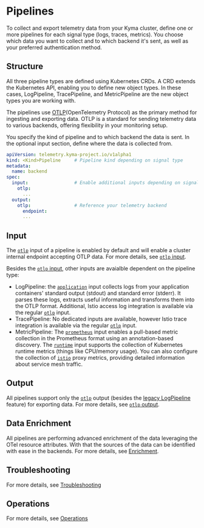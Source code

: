 
# Pipelines

To collect and export telemetry data from your Kyma cluster, define one or more pipelines for each signal type (logs, traces, metrics). You choose which data you want to collect and to which backend it's sent, as well as your preferred authentication method.

## Structure

All three pipeline types are defined using Kubernetes CRDs. A CRD extends the Kubernetes API, enabling you to define new object types. In these cases, LogPipeline, TracePipeline, and MetricPipeline are the new object types you are working with.

The pipelines use [OTLP](https://opentelemetry.io/docs/specs/otel/protocol/)(OpenTelemetry Protocol) as the primary method for ingesting and exporting data. OTLP is a standard for sending telemetry data to various backends, offering flexibility in your monitoring setup.

You specify the kind of pipeline and to which backend the data is sent. In the optional input section, define where the data is collected from.

```yaml
apiVersion: telemetry.kyma-project.io/v1alpha1
kind: <Kind>Pipeline     # Pipeline kind depending on signal type
metadata:
  name: backend
spec:
  input:                 # Enable additional inputs depending on signal type
    otlp:
      ...
  output:
    otlp:                # Reference your telemetry backend
      endpoint:
      ...
```

## Input

The [`otlp`](./otlp-input.md) input of a pipeline is enabled by default and will enable a cluster internal endpoint accepting OTLP data. For more details, see [`otlp` input](./otlp-input.md).

Besides the [`otlp` input](./otlp-input.md), other inputs are avaialble dependent on the pipeline type:

- LogPipeline: the [`application`](./../logs/application-input.md) input collects logs from your application containers' standard output (stdout) and standard error (stderr). It parses these logs, extracts useful information and transforms them into the OTLP format. Additional, Istio access log integration is available via the regular [`otlp`](./otlp-input.md) input.
- TracePipeline: No dedicated inputs are available, however Istio trace integration is available via the regular [`otlp`](./otlp-input.md) input.
- MetricPipeline: The [`prometheus`](./../metrics/prometheus-input.md) input enables a pull-based metric collection in the Prometheus format using an annotation-based discovery. The [`runtime`](./../metrics/runtime-input.md) input supports the collection of Kubernetes runtime metrics (things like CPU/memory usage). You can also configure the collection of [`istio`](./../metrics/istio-input.md) proxy metrics, providing detailed information about service mesh traffic.

## Output

All pipelines support only the [`otlp`](./otlp-input.md) output (besides the [legacy LogPipeline](./../02-logs.md) feature) for exporting data. For more details, see [`otlp` output](./otlp-output.md).

## Data Enrichment

All pipelines are performing advanced enrichment of the data leveraging the OTel resource attributes. With that the sources of the data can be identified with ease in the backends. For more details, see [Enrichment](./enrichment.md).

## Troubleshooting

For more details, see [Troubleshooting](./troubleshooting.md)

## Operations

For more details, see [Operations](./operations.md)
